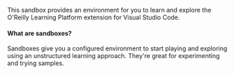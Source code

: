 This sandbox provides an environment for you to learn and explore the O'Reilly
Learning Platform extension for Visual Studio Code.

#### What are sandboxes?

Sandboxes give you a configured environment to start playing and exploring using
an unstructured learning approach. They're great for experimenting and trying
samples.
